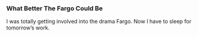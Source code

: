 ### What Better The Fargo Could Be
I was totally getting involved into the drama Fargo. Now I have to sleep for tomorrow’s work.
